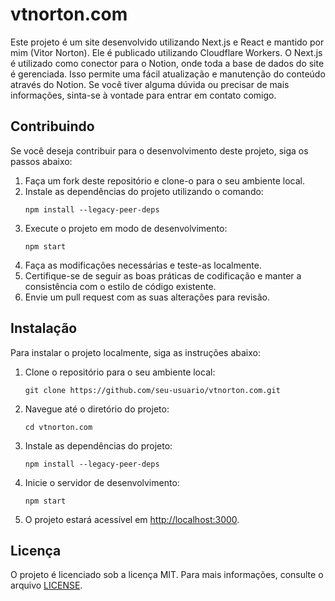 # vtnorton.com
Este projeto é um site desenvolvido utilizando Next.js e React e mantido por mim (Vitor Norton). Ele é publicado utilizando Cloudflare Workers. O Next.js é utilizado como conector para o Notion, onde toda a base de dados do site é gerenciada. Isso permite uma fácil atualização e manutenção do conteúdo através do Notion.
Se você tiver alguma dúvida ou precisar de mais informações, sinta-se à vontade para entrar em contato comigo.

## Contribuindo
Se você deseja contribuir para o desenvolvimento deste projeto, siga os passos abaixo:

1. Faça um fork deste repositório e clone-o para o seu ambiente local.
2. Instale as dependências do projeto utilizando o comando:
   ```
   npm install --legacy-peer-deps
   ```
3. Execute o projeto em modo de desenvolvimento:
   ```
   npm start
   ```
4. Faça as modificações necessárias e teste-as localmente.
5. Certifique-se de seguir as boas práticas de codificação e manter a consistência com o estilo de código existente.
6. Envie um pull request com as suas alterações para revisão.

## Instalação
Para instalar o projeto localmente, siga as instruções abaixo:

1. Clone o repositório para o seu ambiente local:
   ```
   git clone https://github.com/seu-usuario/vtnorton.com.git
   ```
2. Navegue até o diretório do projeto:
   ```
   cd vtnorton.com
   ```
3. Instale as dependências do projeto:
   ```
   npm install --legacy-peer-deps
   ```
4. Inicie o servidor de desenvolvimento:
   ```
   npm start
   ```
5. O projeto estará acessível em [http://localhost:3000](http://localhost:3000).

## Licença
O projeto é licenciado sob a licença MIT. Para mais informações, consulte o arquivo [LICENSE](LICENSE).
